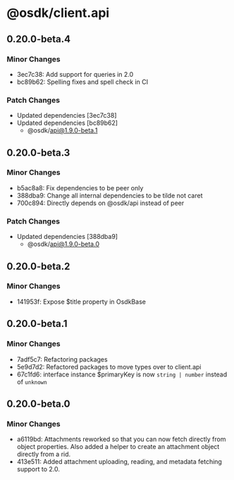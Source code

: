 # @osdk/client.api

## 0.20.0-beta.4

### Minor Changes

- 3ec7c38: Add support for queries in 2.0
- bc89b62: Spelling fixes and spell check in CI

### Patch Changes

- Updated dependencies [3ec7c38]
- Updated dependencies [bc89b62]
  - @osdk/api@1.9.0-beta.1

## 0.20.0-beta.3

### Minor Changes

- b5ac8a8: Fix dependencies to be peer only
- 388dba9: Change all internal dependencies to be tilde not caret
- 700c894: Directly depends on @osdk/api instead of peer

### Patch Changes

- Updated dependencies [388dba9]
  - @osdk/api@1.9.0-beta.0

## 0.20.0-beta.2

### Minor Changes

- 141953f: Expose $title property in OsdkBase

## 0.20.0-beta.1

### Minor Changes

- 7adf5c7: Refactoring packages
- 5e9d7d2: Refactored packages to move types over to client.api
- 67c1fd6: interface instance $primaryKey is now `string | number` instead of `unknown`

## 0.20.0-beta.0

### Minor Changes

- a6119bd: Attachments reworked so that you can now fetch directly from object properties. Also added a helper to create an attachment object directly from a rid.
- 413e511: Added attachment uploading, reading, and metadata fetching support to 2.0.
